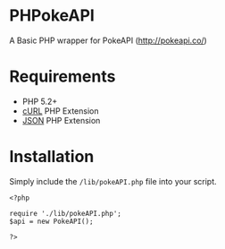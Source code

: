 PHPokeAPI
=========

A Basic PHP wrapper for PokeAPI (http://pokeapi.co/)


Requirements
============

* PHP 5.2+
* [cURL](http://php.net/curl) PHP Extension
* [JSON](http://php.net/json) PHP Extension


Installation
============

Simply include the `/lib/pokeAPI.php` file into your script.

	<?php

	require './lib/pokeAPI.php';
	$api = new PokeAPI();
	
	?>
